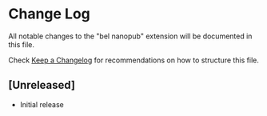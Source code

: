 # Change Log
All notable changes to the "bel nanopub" extension will be documented in this file.

Check [Keep a Changelog](http://keepachangelog.com/) for recommendations on how to structure this file.

## [Unreleased]
- Initial release